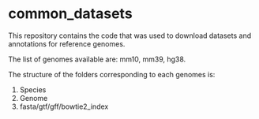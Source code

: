 # common_datasets


This repository contains the code that was used to download datasets and annotations for reference genomes.

The list of genomes available are: mm10, mm39, hg38.

The structure of the folders corresponding to each genomes is:

1) Species
2) Genome
3) fasta/gtf/gff/bowtie2_index